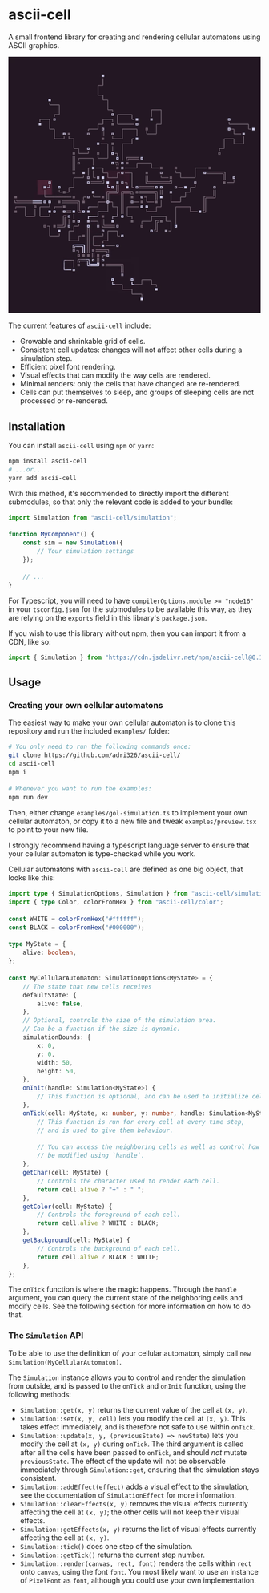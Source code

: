 # ascii-cell

A small frontend library for creating and rendering cellular automatons using ASCII graphics.

![Animated gif of an example cellular automaton.](./assets/flower-circuit.gif)

The current features of `ascii-cell` include:
- Growable and shrinkable grid of cells.
- Consistent cell updates: changes will not affect other cells during a simulation step.
- Efficient pixel font rendering.
- Visual effects that can modify the way cells are rendered.
- Minimal renders: only the cells that have changed are re-rendered.
- Cells can put themselves to sleep, and groups of sleeping cells are not processed or re-rendered.

## Installation

You can install `ascii-cell` using `npm` or `yarn`:

```sh
npm install ascii-cell
# ...or...
yarn add ascii-cell
```

With this method, it's recommended to directly import the different submodules, so that only the relevant code is added to your bundle:

```js
import Simulation from "ascii-cell/simulation";

function MyComponent() {
    const sim = new Simulation({
        // Your simulation settings
    });

    // ...
}
```

For Typescript, you will need to have `compilerOptions.module >= "node16"` in your `tsconfig.json` for the submodules to be available this way,
as they are relying on the `exports` field in this library's `package.json`.

If you wish to use this library without npm, then you can import it from a CDN, like so:

```js
import { Simulation } from "https://cdn.jsdelivr.net/npm/ascii-cell@0.1.0/dist/simulation.js";
```

## Usage

### Creating your own cellular automatons

The easiest way to make your own cellular automaton is to clone this repository and run the included `examples/` folder:

```sh
# You only need to run the following commands once:
git clone https://github.com/adri326/ascii-cell/
cd ascii-cell
npm i

# Whenever you want to run the examples:
npm run dev
```

Then, either change `examples/gol-simulation.ts` to implement your own cellular automaton, or copy it to a new file and tweak `examples/preview.tsx` to point to your new file.

I strongly recommend having a typescript language server to ensure that your cellular automaton is type-checked while you work.

Cellular automatons with `ascii-cell` are defined as one big object, that looks like this:

```ts
import type { SimulationOptions, Simulation } from "ascii-cell/simulation";
import { type Color, colorFromHex } from "ascii-cell/color";

const WHITE = colorFromHex("#ffffff");
const BLACK = colorFromHex("#000000");

type MyState = {
    alive: boolean,
};

const MyCellularAutomaton: SimulationOptions<MyState> = {
    // The state that new cells receives
    defaultState: {
        alive: false,
    },
    // Optional, controls the size of the simulation area.
    // Can be a function if the size is dynamic.
    simulationBounds: {
        x: 0,
        y: 0,
        width: 50,
        height: 50,
    },
    onInit(handle: Simulation<MyState>) {
        // This function is optional, and can be used to initialize cells at the beginning of the simulation.
    },
    onTick(cell: MyState, x: number, y: number, handle: Simulation<MyState>) {
        // This function is run for every cell at every time step,
        // and is used to give them behaviour.

        // You can access the neighboring cells as well as control how the cells should
        // be modified using `handle`.
    },
    getChar(cell: MyState) {
        // Controls the character used to render each cell.
        return cell.alive ? "+" : " ";
    },
    getColor(cell: MyState) {
        // Controls the foreground of each cell.
        return cell.alive ? WHITE : BLACK;
    },
    getBackground(cell: MyState) {
        // Controls the background of each cell.
        return cell.alive ? BLACK : WHITE;
    },
};
```

The `onTick` function is where the magic happens.
Through the `handle` argument, you can query the current state of the neighboring cells
and modify cells.
See the following section for more information on how to do that.

### The `Simulation` API

To be able to use the definition of your cellular automaton, simply call `new Simulation(MyCellularAutomaton)`.

The `Simulation` instance allows you to control and render the simulation from outside, and is passed to the `onTick` and `onInit` function, using the following methods:

- `Simulation::get(x, y)` returns the current value of the cell at `(x, y)`.
- `Simulation::set(x, y, cell)` lets you modify the cell at `(x, y)`. This takes effect immediately, and is therefore not safe to use within `onTick`.
- `Simulation::update(x, y, (previousState) => newState)` lets you modify the cell at `(x, y)` during `onTick`.
  The third argument is called after all the cells have been passed to `onTick`, and should *not* mutate `previousState`.
  The effect of the update will not be observable immediately through `Simulation::get`, ensuring that the simulation stays consistent.
- `Simulation::addEffect(effect)` adds a visual effect to the simulation, see the documentation of `SimulationEffect` for more information.
- `Simulation::clearEffects(x, y)` removes the visual effects currently affecting the cell at `(x, y)`; the other cells will not keep their visual effects.
- `Simulation::getEffects(x, y)` returns the list of visual effects currently affecting the cell at `(x, y)`.
- `Simulation::tick()` does one step of the simulation.
- `Simulation::getTick()` returns the current step number.
- `Simulation::render(canvas, rect, font)` renders the cells within `rect` onto `canvas`, using the font `font`.
  You most likely want to use an instance of `PixelFont` as `font`, although you could use your own implementation.
